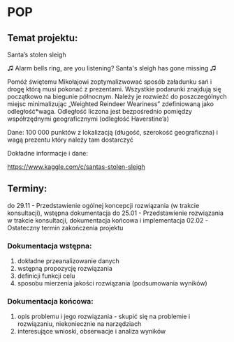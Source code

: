 # POP

## Temat projektu:
Santa’s stolen sleigh

♫ Alarm bells ring, are you listening? Santa's sleigh has gone missing ♫

Pomóż świętemu Mikołajowi zoptymalizwować sposób załadunku sań i drogę którą musi pokonać z prezentami. Wszystkie podarunki znajdują się początkowo na biegunie północnym. Należy je rozwieźć do poszczególnych miejsc minimalizując „Weighted Reindeer Weariness” zdefiniowaną jako odległość*waga. Odległość liczona jest bezpośrednio pomiędzy współrzędnymi geograficznymi (odległość Haverstine’a)

Dane: 100 000 punktów z lokalizacją (długość, szerokość geograficzna) i wagą prezentu który należy tam dostarczyć

Dokładne informacje i dane:

https://www.kaggle.com/c/santas-stolen-sleigh

## Terminy:
do 29.11 - Przedstawienie ogólnej koncepcji rozwiązania (w trakcie konsultacji), wstępna dokumentacja
do 25.01 - Przedstawienie rozwiązania w trakcie konsultacji, dokumentacja końcowa i implementacja
02.02 - Ostateczny termin zakończenia projektu

### Dokumentacja wstępna:
<ol>
  <li>dokładne przeanalizowanie danych</li>
  <li>wstępną propozycję rozwiązania</li>
  <li>definicji funkcji celu</li>
  <li>sposobu mierzenia jakości rozwiązania (podsumowania wyników)</li>
</ol>

### Dokumentacja końcowa:
<ol>
  <li>opis problemu i jego rozwiązania - skupić się na problemie i rozwiązaniu, niekoniecznie na narzędziach</li>
  <li>interesujące wnioski, obserwacje i analiza wyników</li>
</ol>
